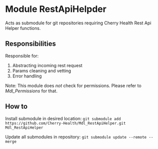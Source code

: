 # Module RestApiHelpder
Acts as submodule for git repositories requiring Cherry Health Rest Api Helper functions. 

## Responsibilities
Responsible for:
1. Abstracting incoming rest request 
2. Params cleaning and vetting
3. Error handling

Note: This module does *not* check for permissions. Please refer to *Mdl_Permissions* for that.

## How to
Install submodule in desired location:
`git submodule add https://github.com/Cherry-Health/Mdl_RestApiHelper.git Mdl_RestApiHelper`

Update all submodules in repository:
`git submodule update --remote --merge`